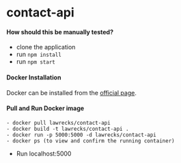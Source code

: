 # contact-api
   

#### How should this be manually tested?
- clone the application
- run `npm install`
- run `npm start`



#### Docker Installation
  Docker can be installed from the [official page](https://docs.docker.com/get-docker/).


#### Pull and Run Docker image
```
- docker pull lawrecks/contact-api
- docker build -t lawrecks/contact-api .
- docker run -p 5000:5000 -d lawrecks/contact-api
- docker ps (to view and confirm the running container)
```
- Run localhost:5000
